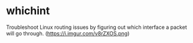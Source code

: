 # whichint
Troubleshoot Linux routing issues by figuring out which interface a packet will go through.
(https://i.imgur.com/v8rZXOS.png)
